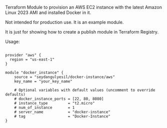 Terraform Module to provision an AWS EC2 instance with the latest Amazon Linux 2023 AMI and installed Docker in it.

Not intended for production use. It is an example module.

It is just for showing how to create a publish module in Terraform Registry.

Usage:

```hcl

provider "aws" {
  region = "us-east-1"
}

module "docker_instance" {
    source = "seydangulyesil/docker-instance/aws"
    key_name = "your_key_name"

    # Optional variables with default values (uncomment to override defaults)
    # docker_instance_ports = [22, 80, 8080]
    # instance_type         = "t2.micro"
    # num_of_instance       = 1
    # server_name           = "docker-instance"
    # tag                   = "Docker-Instance"
}
```
